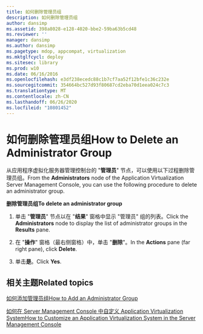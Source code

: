 ```yaml
---
title: 如何删除管理员组
description: 如何删除管理员组
author: dansimp
ms.assetid: 398a8028-e128-4020-bbe2-59ba63b5cd48
ms.reviewer: ''
manager: dansimp
ms.author: dansimp
ms.pagetype: mdop, appcompat, virtualization
ms.mktglfcycl: deploy
ms.sitesec: library
ms.prod: w10
ms.date: 06/16/2016
ms.openlocfilehash: e3df238ecedc88c1b7cf7aa52f12bfe1c36c232e
ms.sourcegitcommit: 354664bc527d93f80687cd2eba70d1eea024c7c3
ms.translationtype: MT
ms.contentlocale: zh-CN
ms.lasthandoff: 06/26/2020
ms.locfileid: "10801452"
---
```

# <span data-ttu-id="72967-103">如何删除管理员组</span><span class="sxs-lookup"><span data-stu-id="72967-103">How to Delete an Administrator Group</span></span>


<span data-ttu-id="72967-104">从应用程序虚拟化服务器管理控制台的 "**管理员**" 节点，可以使用以下过程删除管理员组。</span><span class="sxs-lookup"><span data-stu-id="72967-104">From the **Administrators** node of the Application Virtualization Server Management Console, you can use the following procedure to delete an administrator group.</span></span>

**<span data-ttu-id="72967-105">删除管理员组</span><span class="sxs-lookup"><span data-stu-id="72967-105">To delete an administrator group</span></span>**

1.  <span data-ttu-id="72967-106">单击 "**管理员**" 节点以在 "**结果**" 窗格中显示 "管理员" 组的列表。</span><span class="sxs-lookup"><span data-stu-id="72967-106">Click the **Administrators** node to display the list of administrator groups in the **Results** pane.</span></span>

2.  <span data-ttu-id="72967-107">在 "**操作**" 窗格（最右侧窗格）中，单击 "**删除**"。</span><span class="sxs-lookup"><span data-stu-id="72967-107">In the **Actions** pane (far right pane), click **Delete**.</span></span>

3.  <span data-ttu-id="72967-108">单击**是**。</span><span class="sxs-lookup"><span data-stu-id="72967-108">Click **Yes**.</span></span>

## <span data-ttu-id="72967-109">相关主题</span><span class="sxs-lookup"><span data-stu-id="72967-109">Related topics</span></span>


[<span data-ttu-id="72967-110">如何添加管理员组</span><span class="sxs-lookup"><span data-stu-id="72967-110">How to Add an Administrator Group</span></span>](how-to-add-an-administrator-group.md)

[<span data-ttu-id="72967-111">如何在 Server Management Console 中自定义 Application Virtualization System</span><span class="sxs-lookup"><span data-stu-id="72967-111">How to Customize an Application Virtualization System in the Server Management Console</span></span>](how-to-customize-an-application-virtualization-system-in-the-server-management-console.md)

 

 





